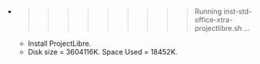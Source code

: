 * >>>>>>>>> Running inst-std-office-xtra-projectlibre.sh ...
  * Install ProjectLibre.
  * Disk size = 3604116K. Space Used = 18452K.
